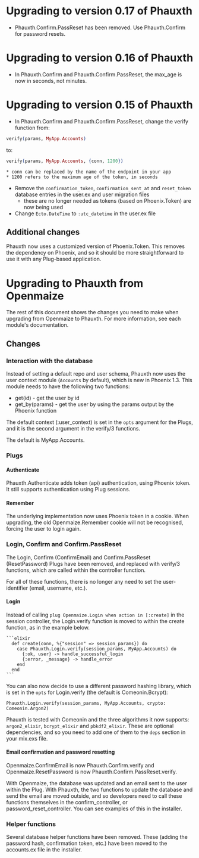 # Upgrading to version 0.17 of Phauxth

* Phauxth.Confirm.PassReset has been removed. Use Phauxth.Confirm for
password resets.

# Upgrading to version 0.16 of Phauxth

* In Phauxth.Confirm and Phauxth.Confirm.PassReset, the max_age is now
in seconds, not minutes.

# Upgrading to version 0.15 of Phauxth

* In Phauxth.Confirm and Phauxth.Confirm.PassReset, change the verify function
from:

```elixir
verify(params, MyApp.Accounts)
```

to:

```elixir
verify(params, MyApp.Accounts, {conn, 1200})
```

    * conn can be replaced by the name of the endpoint in your app
    * 1200 refers to the maximum age of the token, in seconds
* Remove the `confirmation_token`, `confirmation_sent_at` and `reset_token`
database entries in the user.ex and user migration files
    * these are no longer needed as tokens (based on Phoenix.Token) are now being used
* Change `Ecto.DateTime` to `:utc_datetime` in the user.ex file

## Additional changes

Phauxth now uses a customized version of Phoenix.Token.
This removes the dependency on Phoenix, and so it should be
more straightforward to use it with any Plug-based application.

# Upgrading to Phauxth from Openmaize

The rest of this document shows the changes you need to make when
upgrading from Openmaize to Phauxth. For more information, see
each module's documentation.

## Changes

### Interaction with the database

Instead of setting a default repo and user schema, Phauxth now uses
the user context module (`Accounts` by default), which is new in Phoenix
1.3. This module needs to have the following two functions:

* get(id) - get the user by id
* get_by(params) - get the user by using the params output by the Phoenix function

The default context (:user_context) is set in the `opts` argument for the Plugs,
and it is the second argument in the verify/3 functions.

The default is MyApp.Accounts.

### Plugs

#### Authenticate

Phauxth.Authenticate adds token (api) authentication, using Phoenix token. It
still supports authentication using Plug sessions.

#### Remember

The underlying implementation now uses Phoenix token in a cookie. When upgrading,
the old Openmaize.Remember cookie will not be recognised, forcing the user to
login again.

### Login, Confirm and Confirm.PassReset

The Login, Confirm (ConfirmEmail) and Confirm.PassReset (ResetPassword)
Plugs have been removed, and replaced with verify/3 functions, which are
called within the controller function.

For all of these functions, there is no longer any need to set the
user-identifier (email, username, etc.).

#### Login

Instead of calling `plug Openmaize.Login when action in [:create]` in
the session controller, the Login.verify function is moved to within
the create function, as in the example below.

    ```elixir
      def create(conn, %{"session" => session_params}) do
        case Phauxth.Login.verify(session_params, MyApp.Accounts) do
          {:ok, user} -> handle_successful_login
          {:error, _message} -> handle_error
        end
      end
    ```

You can also now decide to use a different password hashing library,
which is set in the `opts` for Login.verify (the default is Comeonin.Bcrypt):

    Phauxth.Login.verify(session_params, MyApp.Accounts, crypto: Comeonin.Argon2)

Phauxth is tested with Comeonin and the three algorithms it now supports:
`argon2_elixir`, `bcrypt_elixir` and `pbkdf2_elixir`. These are optional
dependencies, and so you need to add one of them to the `deps` section
in your mix.exs file.

#### Email confirmation and password resetting

Openmaize.ConfirmEmail is now Phauxth.Confirm.verify and
Openmaize.ResetPassword is now Phauxth.Confirm.PassReset.verify.

With Openmaize, the database was updated and an email sent to the user within
the Plug. With Phauxth, the two functions to update the database and send the email are
moved outside, and so developers need to call these functions themselves
in the confirm_controller, or password_reset_controller. You can see
examples of this in the installer.

### Helper functions

Several database helper functions have been removed. These (adding the password hash,
confirmation token, etc.) have been moved to the accounts.ex file in the installer.

